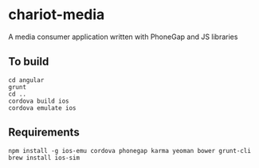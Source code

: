 chariot-media
=============

A media consumer application written with PhoneGap and JS libraries

To build
--------

    cd angular
    grunt
    cd ..
    cordova build ios
    cordova emulate ios

Requirements
------------

    npm install -g ios-emu cordova phonegap karma yeoman bower grunt-cli
    brew install ios-sim


 
